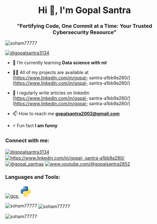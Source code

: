 <h1 align="center">Hi 👋, I'm Gopal Santra</h1>
<h3 align="center">"Fortifying Code, One Commit at a Time: Your Trusted Cybersecurity Resource"</h3>
<p align="left"> <img src="https://komarev.com/ghpvc/?username=soham77777&label=Profile%20views&color=0e75b6&style=flat" alt="soham77777" /> </p>

<p align="left"> <a href="https://twitter.com/@gopalsantra3134" target="blank"><img src="https://img.shields.io/twitter/follow/@gopalsantra3134?logo=twitter&style=for-the-badge" alt="@gopalsantra3134" /></a> </p>

- 🌱 I’m currently learning **Data science with ml**

- 👨‍💻 All of my projects are available at [https://www.linkedin.com/in/gopal- santra-a1bb9a280/](https://www.linkedin.com/in/gopal- santra-a1bb9a280/)

- 📝 I regularly write articles on linkedin [https://www.linkedin.com/in/gopal- santra-a1bb9a280/](https://www.linkedin.com/in/gopal- santra-a1bb9a280/)

- 📫 How to reach me **gopalsantra2002@gmail.com**

- ⚡ Fun fact **I am funny**

<h3 align="left">Connect with me:</h3>
<p align="left">
<a href="https://twitter.com/@gopalsantra3134" target="blank"><img align="center" src="https://raw.githubusercontent.com/rahuldkjain/github-profile-readme-generator/master/src/images/icons/Social/twitter.svg" alt="@gopalsantra3134" height="30" width="40" /></a>
<a href="https://linkedin.com/in/https://www.linkedin.com/in/gopal- santra-a1bb9a280/" target="blank"><img align="center" src="https://raw.githubusercontent.com/rahuldkjain/github-profile-readme-generator/master/src/images/icons/Social/linked-in-alt.svg" alt="https://www.linkedin.com/in/gopal- santra-a1bb9a280/" height="30" width="40" /></a>
<a href="https://instagram.com/@gopal_santraa" target="blank"><img align="center" src="https://raw.githubusercontent.com/rahuldkjain/github-profile-readme-generator/master/src/images/icons/Social/instagram.svg" alt="@gopal_santraa" height="30" width="40" /></a>
<a href="https://www.youtube.com/c/www.youtube.com/@gopalsantra2852" target="blank"><img align="center" src="https://raw.githubusercontent.com/rahuldkjain/github-profile-readme-generator/master/src/images/icons/Social/youtube.svg" alt="www.youtube.com/@gopalsantra2852" height="30" width="40" /></a>
</p>

<h3 align="left">Languages and Tools:</h3>
<p align="left"> <a href="https://cloud.google.com" target="_blank" rel="noreferrer"> <img src="https://www.vectorlogo.zone/logos/google_cloud/google_cloud-icon.svg" alt="gcp" width="40" height="40"/> </a> <a href="https://www.python.org" target="_blank" rel="noreferrer"> <img src="https://raw.githubusercontent.com/devicons/devicon/master/icons/python/python-original.svg" alt="python" width="40" height="40"/> </a> </p>

<p><img align="left" src="https://github-readme-stats.vercel.app/api/top-langs?username=soham77777&show_icons=true&locale=en&layout=compact" alt="soham77777" /></p>

<p>&nbsp;<img align="center" src="https://github-readme-stats.vercel.app/api?username=soham77777&show_icons=true&locale=en" alt="soham77777" /></p>

<p><img align="center" src="https://github-readme-streak-stats.herokuapp.com/?user=soham77777&" alt="soham77777" /></p>
